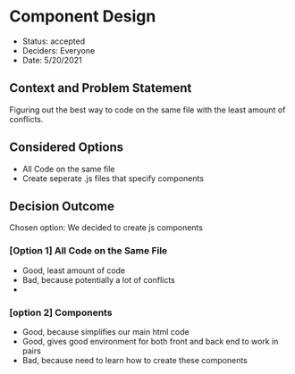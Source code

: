 # Component Design

* Status: accepted
* Deciders: Everyone
* Date:  5/20/2021

## Context and Problem Statement

Figuring out the best way to code on the same file with the least amount of conflicts.


## Considered Options

* All Code on the same file
* Create seperate .js files that specify components
  
## Decision Outcome

Chosen option: We decided to create js components

### [Option 1] All Code on the Same File

* Good, least amount of code
* Bad, because potentially a lot of conflicts
* 
### [option 2] Components

* Good, because simplifies our main html code
* Good, gives good environment for both front and back end to work in pairs
* Bad, because need to learn how to create these components
